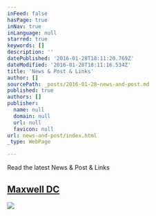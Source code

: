 ```yaml
---
inFeed: false
hasPage: true
inNav: true
inLanguage: null
starred: true
keywords: []
description: ''
datePublished: '2016-01-28T18:11:20.769Z'
dateModified: '2016-01-28T18:11:16.534Z'
title: 'News & Post & Links'
author: []
sourcePath: _posts/2016-01-28-news-and-post.md
published: true
authors: []
publisher:
  name: null
  domain: null
  url: null
  favicon: null
url: news-and-post/index.html
_type: WebPage

---
```

Read the latest News & Post & Links

## [Maxwell DC ][0]
![](https://s3-us-west-2.amazonaws.com/the-grid-img/p/78ca6a7c394afe14eb496b1f777712b0639fee12.jpg)

## 

[0]: http://www.maxwell.syr.edu/DC/DC_Profiles/Rafael_Cifuentes__16,_IR___ECON__16/